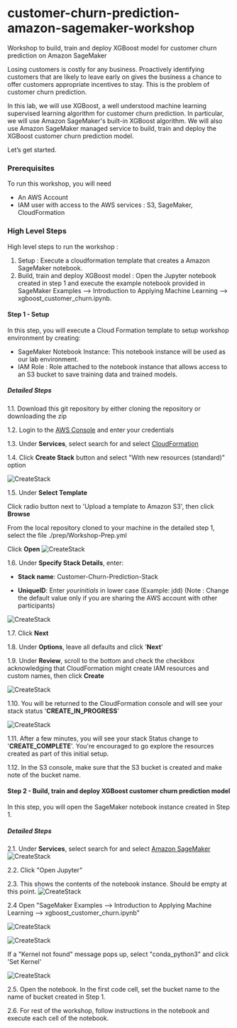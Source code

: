 # customer-churn-prediction-amazon-sagemaker-workshop
Workshop to build, train and deploy XGBoost model for customer churn prediction on Amazon SageMaker

Losing customers is costly for any business. Proactively identifying customers that are likely to leave early on gives 
the business a chance to offer customers appropriate incentives to stay. This is the problem of customer churn prediction.

In this lab, we will use XGBoost, a well understood machine learning supervised learning algorithm
for customer churn prediction.  In particular, we will use Amazon SageMaker's built-in XGBoost algorithm.  We will also use Amazon SageMaker managed service to build, train and deploy the XGBoost customer churn prediction model.

Let’s get started. 

### Prerequisites

To run this workshop, you will need 
* An AWS Account 
* IAM user with access to the AWS services : S3, SageMaker, CloudFormation 

### High Level Steps

High level steps to run the workshop :

1. Setup : Execute a cloudformation template that creates a Amazon SageMaker notebook.
2. Build, train and deploy XGBoost model : Open the Jupyter notebook created in step 1 and execute the example notebook provided in SageMaker Examples --> Introduction to Applying Machine Learning --> xgboost_customer_churn.ipynb.
 
#### Step 1 - Setup

In this step, you will execute a Cloud Formation template to setup workshop environment by creating:

* SageMaker Notebook Instance: This notebook instance will be used as our lab environment.
* IAM Role : Role attached to the notebook instance that allows access to an S3 bucket to save training data and trained models.


##### Detailed Steps

1.1. Download this git repository by either cloning the repository or downloading the zip

1.2. Login to the [AWS Console](https://console.aws.amazon.com/) and enter your credentials

1.3. Under **Services**, select search for and select [CloudFormation](https://console.aws.amazon.com/cloudformation)

1.4. Click **Create Stack** button and select "With new resources (standard)" option

   ![CreateStack](images/CreateStack.png)
   
1.5. Under **Select Template**
    
   Click radio button next to 'Upload a template to Amazon S3', then click **Browse**
    
   From the local repository cloned to your machine in the detailed step 1, select the file ./prep/Workshop-Prep.yml
    
   Click **Open**
    ![CreateStack](images/CreateStack-SpecifyTemplate.png)
    
1.6. Under **Specify Stack Details**, enter: 

   *  **Stack name**: Customer-Churn-Prediction-Stack

   *  **UniqueID**: Enter *yourinitials* in lower case (Example: jdd)
   (Note : Change the default value only if you are sharing the AWS account with other participants)

   ![CreateStack](images/CreateStack-SpecifyStackDetails.png)

1.7. Click **Next**

1.8. Under **Options**, leave all defaults and click '**Next**'

1.9. Under **Review**, scroll to the bottom and check the checkbox acknowledging that CloudFormation might create IAM resources and custom names, then click **Create**

![CreateStack](images/CreateStack-IAMCapabilities.png)

1.10. You will be returned to the CloudFormation console and will see your stack status '**CREATE_IN_PROGRESS**'

![CreateStack](images/CreateStack-CreateInProgress.png)

1.11. After a few minutes, you will see your stack Status change to '**CREATE_COMPLETE**'.  You're encouraged to go explore the resources created as part of this initial setup. 

1.12. In the S3 console, make sure that the S3 bucket is created and make note of the bucket name.


#### Step 2 - Build, train and deploy XGBoost customer churn prediction model
In this step, you will open the SageMaker notebook instance created in Step 1.  
  
##### Detailed Steps
 
2.1. Under **Services**, select search for and select [Amazon SageMaker](https://console.aws.amazon.com/sagemaker)
![CreateStack](images/SageMakerDashboard.png) 

2.2. Click "Open Jupyter"

2.3. This shows the contents of the notebook instance.  Should be empty at this point.
![CreateStack](images/JupyterView.png) 

2.4 Open "SageMaker Examples --> Introduction to Applying Machine Learning --> xgboost_customer_churn.ipynb"

![CreateStack](images/UseExample_XGBoost_CustomerChurn.png) 


![CreateStack](images/UseExample_CreateCopy.png) 

If a "Kernel not found" message pops up, select "conda_python3" and click 'Set Kernel'

![CreateStack](images/SetKernel_Python3.png) 

2.5. Open the notebook.  In the first code cell, set the bucket name to the name of bucket created in Step 1.

2.6. For rest of the workshop, follow instructions in the notebook and execute each cell of the notebook.  




